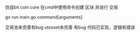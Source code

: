 仿自bit coin core  在cmd中使用命令创建 区块 并进行 交易

go  run main.go command[arguments]    



交易池未完善有bug  utxoset未完善 有bug   代码已实现，逻辑有错误